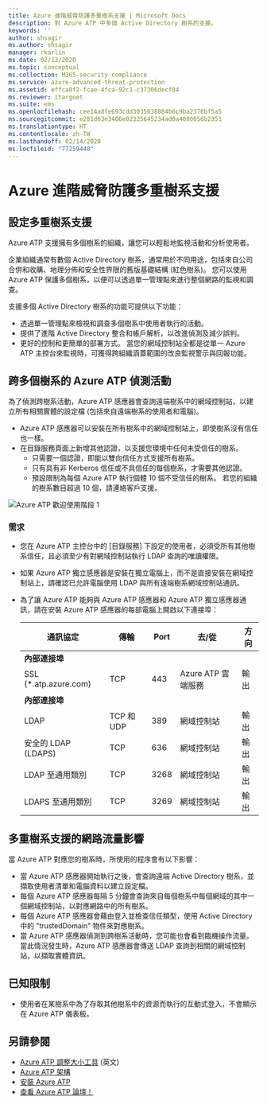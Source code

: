 ```yaml
---
title: Azure 進階威脅防護多重樹系支援 | Microsoft Docs
description: 對 Azure ATP 中多個 Active Directory 樹系的支援。
keywords: ''
author: shsagir
ms.author: shsagir
manager: rkarlin
ms.date: 02/13/2020
ms.topic: conceptual
ms.collection: M365-security-compliance
ms.service: azure-advanced-threat-protection
ms.assetid: effca0f2-fcae-4fca-92c1-c37306decf84
ms.reviewer: itargoet
ms.suite: ems
ms.openlocfilehash: cee14a8fe693cdd3035038884b6c9ba2370bf5a5
ms.sourcegitcommit: e281d63e3406e02325645234ad0a4880056b2351
ms.translationtype: HT
ms.contentlocale: zh-TW
ms.lasthandoff: 02/14/2020
ms.locfileid: "77259448"
---
```

# <a name="azure-advanced-threat-protection-multi-forest-support"></a>Azure 進階威脅防護多重樹系支援

## <a name="multi-forest-support-set-up"></a>設定多重樹系支援

Azure ATP 支援擁有多個樹系的組織，讓您可以輕鬆地監視活動和分析使用者。

企業組織通常有數個 Active Directory 樹系，通常用於不同用途，包括來自公司合併和收購、地理分佈和安全性界限的舊版基礎結構 (紅色樹系)。 您可以使用 Azure ATP 保護多個樹系，以便可以透過單一管理點來進行整個網路的監視和調查。

支援多個 Active Directory 樹系的功能可提供以下功能：

- 透過單一管理點來檢視和調查多個樹系中使用者執行的活動。
- 提供了進階 Active Directory 整合和帳戶解析，以改進偵測及減少誤判。
- 更好的控制和更簡單的部署方式。 當您的網域控制站全都是從單一 Azure ATP 主控台來監視時，可獲得跨組織涵蓋範圍的改良監視警示與回報功能。

## <a name="azure-atp-detection-activity-across-multiple-forests"></a>跨多個樹系的 Azure ATP 偵測活動

為了偵測跨樹系活動，Azure ATP 感應器會查詢遠端樹系中的網域控制站，以建立所有相關實體的設定檔 (包括來自遠端樹系的使用者和電腦)。

- Azure ATP 感應器可以安裝在所有樹系中的網域控制站上，即使樹系沒有信任也一樣。
- 在目錄服務頁面上新增其他認證，以支援您環境中任何未受信任的樹系。
    - 只需要一個認證，即能以雙向信任方式支援所有樹系。
    - 只有具有非 Kerberos 信任或不具信任的每個樹系，才需要其他認證。
    - 預設限制為每個 Azure ATP 執行個體 10 個不受信任的樹系。 若您的組織的樹系數目超過 10 個，請連絡客戶支援。

![Azure ATP 歡迎使用階段 1](media/directory-services-add-no-trust-forests.png)

### <a name="requirements"></a>需求

- 您在 Azure ATP 主控台中的 [目錄服務]  下設定的使用者，必須受所有其他樹系信任，且必須至少有對網域控制站執行 LDAP 查詢的唯讀權限。
- 如果 Azure ATP 獨立感應器是安裝在獨立電腦上，而不是直接安裝在網域控制站上，請確認已允許電腦使用 LDAP 與所有遠端樹系網域控制站通訊。

- 為了讓 Azure ATP 能夠與 Azure ATP 感應器和 Azure ATP 獨立感應器通訊，請在安裝 Azure ATP 感應器的每部電腦上開啟以下連接埠：

  |通訊協定|傳輸|Port|去/從|方向|
  |----|----|----|----|----|
  |**內部連接埠**||||
  |SSL (*.atp.azure.com)|TCP|443|Azure ATP 雲端服務|輸出|
  |**內部連接埠**||||
  |LDAP|TCP 和 UDP|389|網域控制站|輸出|
  |安全的 LDAP (LDAPS)|TCP|636|網域控制站|輸出|
  |LDAP 至通用類別|TCP|3268|網域控制站|輸出|
  |LDAPS 至通用類別|TCP|3269|網域控制站|輸出|

## <a name="multi-forest-support-network-traffic-impact"></a>多重樹系支援的網路流量影響

當 Azure ATP 對應您的樹系時，所使用的程序會有以下影響：

- 當 Azure ATP 感應器開始執行之後，會查詢遠端 Active Directory 樹系，並擷取使用者清單和電腦資料以建立設定檔。
- 每個 Azure ATP 感應器每隔 5 分鐘會查詢來自每個樹系中每個網域的其中一個網域控制站，以對應網路中的所有樹系。
- 每個 Azure ATP 感應器會藉由登入並檢查信任類型，使用 Active Directory 中的 "trustedDomain" 物件來對應樹系。
- 當 Azure ATP 感應器偵測到跨樹系活動時，您可能也會看到臨機操作流量。 當此情況發生時，Azure ATP 感應器會傳送 LDAP 查詢到相關的網域控制站，以擷取實體資訊。

## <a name="known-limitations"></a>已知限制

- 使用者在某樹系中為了存取其他樹系中的資源而執行的互動式登入，不會顯示在 Azure ATP 儀表板。

## <a name="see-also"></a>另請參閱

- [Azure ATP 調整大小工具](https://aka.ms/aatpsizingtool) \(英文\)
- [Azure ATP 架構](atp-architecture.md)
- [安裝 Azure ATP](install-atp-step1.md)
- [查看 Azure ATP 論壇！](https://aka.ms/azureatpcommunity)
